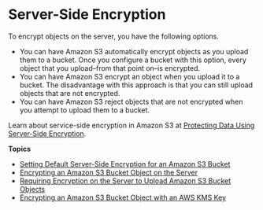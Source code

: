 # Server\-Side Encryption<a name="s3-example-server-encryption"></a>

To encrypt objects on the server, you have the following options\.
+ You can have Amazon S3 automatically encrypt objects as you upload them to a bucket\. Once you configure a bucket with this option, every object that you upload–from that point on–is encrypted\.
+ You can have Amazon S3 encrypt an object when you upload it to a bucket\. The disadvantage with this approach is that you can still upload objects that are not encrypted\.
+ You can have Amazon S3 reject objects that are not encrypted when you attempt to upload them to a bucket\.

Learn about service\-side encryption in Amazon S3 at [Protecting Data Using Server\-Side Encryption](https://docs.aws.amazon.com/AmazonS3/latest/dev/serv-side-encryption.html)\.

**Topics**
+ [Setting Default Server\-Side Encryption for an Amazon S3 Bucket](s3-example-default-server-side-encryption.md)
+ [Encrypting an Amazon S3 Bucket Object on the Server](s3-example-server-side-encryption.md)
+ [Requiring Encryption on the Server to Upload Amazon S3 Bucket Objects](s3-example-enforce-server-side-encryption.md)
+ [Encrypting an Amazon S3 Bucket Object with an AWS KMS Key](s3-example-server-side-encryption-with-user-managed-key.md)